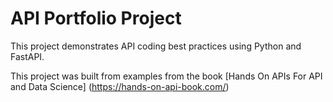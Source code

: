 # API Portfolio Project
This project demonstrates API coding best practices using Python and FastAPI.

This project was built from examples from the book [Hands On APIs For API and Data Science] (https://hands-on-api-book.com/)